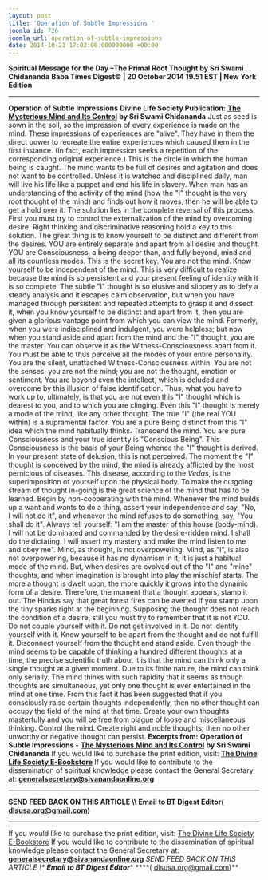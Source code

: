 ```yaml
---
layout: post
title: 'Operation of Subtle Impressions '
joomla_id: 726
joomla_url: operation-of-subtle-impressions
date: 2014-10-21 17:02:00.000000000 +00:00
---
```

**Spiritual Message for the Day –The Primal Root Thought by Sri Swami Chidananda**
**Baba Times Digest© | 20 October 2014 19.51 EST | New York Edition**
* * *  
**Operation of Subtle Impressions**
**Divine Life Society Publication:** [**The Mysterious Mind and Its Control**](http://www.dlshq.org/messages/mind.htm#subtle) **by Sri Swami Chidananda**
Just as seed is sown in the soil, so the impression of every experience is made on the mind. These impressions of experiences are "alive". They have in them the direct power to recreate the entire experiences which caused them in the first instance. (In fact, each impression seeks a repetition of the corresponding original experience.)
This is the circle in which the human being is caught. The mind wants to be full of desires and agitation and does not want to be controlled. Unless it is watched and disciplined daily, man will live his life like a puppet and end his life in slavery.
When man has an understanding of the activity of the mind (how the "I" thought is the very root thought of the mind) and finds out how it moves, then he will be able to get a hold over it.
The solution lies in the complete reversal of this process. First you must try to control the externalization of the mind by overcoming desire. Right thinking and discriminative reasoning hold a key to this solution. The great thing is to know yourself to be distinct and different from the desires. YOU are entirely separate and apart from all desire and thought. YOU are Consciousness, a being deeper than, and fully beyond, mind and all its countless modes. This is the secret key. You are not the mind. Know yourself to be independent of the mind. This is very difficult to realize because the mind is so persistent and your present feeling of identity with it is so complete. The subtle "I" thought is so elusive and slippery as to defy a steady analysis and it escapes calm observation, but when you have managed through persistent and repeated attempts to grasp it and dissect it, when you know yourself to be distinct and apart from it, then you are given a glorious vantage point from which you can view the mind. Formerly, when you were indisciplined and indulgent, you were helpless; but now when you stand aside and apart from the mind and the "I" thought, you are the master. You can observe it as the Witness-Consciousness apart from it.
You must be able to thus perceive all the modes of your entire personality. You are the silent, unattached Witness-Consciousness within. You are not the senses; you are not the mind; you are not the thought, emotion or sentiment. You are beyond even the intellect, which is deluded and overcome by this illusion of false identification. Thus, what you have to work up to, ultimately, is that you are not even this "I" thought which is dearest to you, and to which you are clinging. Even this "I" thought is merely a mode of the mind, like any other thought. The true "I" (the real YOU within) is a supramental factor. You are a pure Being distinct from this "I" idea which the mind habitually thinks. Transcend the mind. You are pure Consciousness and your true identity is "Conscious Being". This Consciousness is the basis of your Being whence the "I" thought is derived. In your present state of delusion, this is not perceived. The moment the "I" thought is conceived by the mind, the mind is already afflicted by the most pernicious of diseases. This disease, according to the _Vedas_, is the superimposition of yourself upon the physical body.
To make the outgoing stream of thought in-going is the great science of the mind that has to be learned. Begin by non-cooperating with the mind. Whenever the mind builds up a want and wants to do a thing, assert your independence and say, "No, I will not do it", and whenever the mind refuses to do something, say, "You shall do it". Always tell yourself: "I am the master of this house (body-mind). I will not be dominated and commanded by the desire-ridden mind. I shall do the dictating. I will assert my mastery and make the mind listen to me and obey me".
Mind, as thought, is not overpowering. Mind, as "I", is also not overpowering, because it has no dynamism in it; it is just a habitual mode of the mind. But, when desires are evolved out of the "I" and "mine" thoughts, and when imagination is brought into play the mischief starts. The more a thought is dwelt upon, the more quickly it grows into the dynamic form of a desire. Therefore, the moment that a thought appears, stamp it out. The Hindus say that great forest fires can be averted if you stamp upon the tiny sparks right at the beginning.
Supposing the thought does not reach the condition of a desire, still you must try to remember that it is not YOU. Do not couple yourself with it. Do not get involved in it. Do not identify yourself with it. Know yourself to be apart from the thought and do not fulfill it. Disconnect yourself from the thought and stand aside.
Even though the mind seems to be capable of thinking a hundred different thoughts at a time, the precise scientific truth about it is that the mind can think only a single thought at a given moment. Due to its finite nature, the mind can think only serially. The mind thinks with such rapidity that it seems as though thoughts are simultaneous, yet only one thought is ever entertained in the mind at one time.
From this fact it has been suggested that if you consciously raise certain thoughts independently, then no other thought can occupy the field of the mind at that time. Create your own thoughts masterfully and you will be free from plague of loose and miscellaneous thinking. Control the mind. Create right and noble thoughts; then no other unworthy or negative thought can persist.
**Excerpts from:**  **Operation of Subtle Impressions -** [**The Mysterious Mind and Its Control**](http://www.dlshq.org/messages/mind.htm#subtle) **by Sri Swami Chidananda**
If you would like to purchase the print edition, visit: **[The Divine Life Society E-Bookstore](http://www.dlshq.org/download/download.htm)**
If you would like to contribute to the dissemination of spiritual knowledge please contact the General Secretary at: [](mailto:%20%3Cscript%20type=%27text/javascript%27%3E%20%3C%21--%20var%20prefix%20=%20%27ma%27%20+%20%27il%27%20+%20%27to%27;%20var%20path%20=%20%27hr%27%20+%20%27ef%27%20+%20%27=%27;%20var%20addy57016%20=%20%27generalsecretary%27%20+%20%27@%27;%20addy57016%20=%20addy57016%20+%20%27sivanandaonline%27%20+%20%27.%27%20+%20%27org%27;%20document.write%28%27%3Ca%20%27%20+%20path%20+%20%27%5C%27%27%20+%20prefix%20+%20%27:%27%20+%20addy57016%20+%20%27%5C%27%3E%27%29;%20document.write%28addy57016%29;%20document.write%28%27%3C%5C/a%3E%27%29;%20//--%3E%5Cn%20%3C/script%3E%3Cscript%20type=%27text/javascript%27%3E%20%3C%21--%20document.write%28%27%3Cspan%20style=%5C%27display:%20none;%5C%27%3E%27%29;%20//--%3E%20%3C/script%3EThis%20email%20address%20is%20being%20protected%20from%20spambots.%20You%20need%20JavaScript%20enabled%20to%20view%20it.%20%3Cscript%20type=%27text/javascript%27%3E%20%3C%21--%20document.write%28%27%3C/%27%29;%20document.write%28%27span%3E%27%29;%20//--%3E%20%3C/script%3E?subject=Contribution%20to%20Dissemination%20of%20Spiritual%20Knowledge) **generalsecretary@sivanandaonline.org**
****
**SEND FEED BACK ON THIS ARTICLE \\\ Email to BT Digest Editor[](mailto:%20%3Cscript%20type=%27text/javascript%27%3E%20%3C%21--%20var%20prefix%20=%20%27ma%27%20+%20%27il%27%20+%20%27to%27;%20var%20path%20=%20%27hr%27%20+%20%27ef%27%20+%20%27=%27;%20var%20addy72654%20=%20%27dlsusa.org%27%20+%20%27@%27;%20addy72654%20=%20addy72654%20+%20%27gmail%27%20+%20%27.%27%20+%20%27com%27;%20document.write%28%27%3Ca%20%27%20+%20path%20+%20%27%5C%27%27%20+%20prefix%20+%20%27:%27%20+%20addy72654%20+%20%27%5C%27%3E%27%29;%20document.write%28addy72654%29;%20document.write%28%27%3C%5C/a%3E%27%29;%20//--%3E%5Cn%20%3C/script%3E%3Cscript%20type=%27text/javascript%27%3E%20%3C%21--%20document.write%28%27%3Cspan%20style=%5C%27display:%20none;%5C%27%3E%27%29;%20//--%3E%20%3C/script%3EThis%20email%20address%20is%20being%20protected%20from%20spambots.%20You%20need%20JavaScript%20enabled%20to%20view%20it.%20%3Cscript%20type=%27text/javascript%27%3E%20%3C%21--%20document.write%28%27%3C/%27%29;%20document.write%28%27span%3E%27%29;%20//--%3E%20%3C/script%3E?subject=DLS%20Posts)( [dlsusa.org@gmail.com](mailto:dlsusa.org@gmail.com))**
* * *
  
If you would like to purchase the print edition, visit: [The Divine Life Society E-Bookstore](http://www.dlshq.org/download/download.htm)
If you would like to contribute to the dissemination of spiritual knowledge please contact the General Secretary at: **[generalsecretary@sivanandaonline.org](mailto:generalsecretary@sivanandaonline.org)**
**SEND FEED BACK ON THIS ARTICLE \\\**  **Email to BT Digest Editor**** [](mailto:%20%3Cscript%20type=%27text/javascript%27%3E%20%3C%21--%20var%20prefix%20=%20%27ma%27%20+%20%27il%27%20+%20%27to%27;%20var%20path%20=%20%27hr%27%20+%20%27ef%27%20+%20%27=%27;%20var%20addy72654%20=%20%27dlsusa.org%27%20+%20%27@%27;%20addy72654%20=%20addy72654%20+%20%27gmail%27%20+%20%27.%27%20+%20%27com%27;%20document.write%28%27%3Ca%20%27%20+%20path%20+%20%27%5C%27%27%20+%20prefix%20+%20%27:%27%20+%20addy72654%20+%20%27%5C%27%3E%27%29;%20document.write%28addy72654%29;%20document.write%28%27%3C%5C/a%3E%27%29;%20//--%3E%5Cn%20%3C/script%3E%3Cscript%20type=%27text/javascript%27%3E%20%3C%21--%20document.write%28%27%3Cspan%20style=%5C%27display:%20none;%5C%27%3E%27%29;%20//--%3E%20%3C/script%3EThis%20email%20address%20is%20being%20protected%20from%20spambots.%20You%20need%20JavaScript%20enabled%20to%20view%20it.%20%3Cscript%20type=%27text/javascript%27%3E%20%3C%21--%20document.write%28%27%3C/%27%29;%20document.write%28%27span%3E%27%29;%20//--%3E%20%3C/script%3E?subject=DLS%20Posts)****( [dlsusa.org@gmail.com](mailto:dlsusa.org@gmail.com))**  
